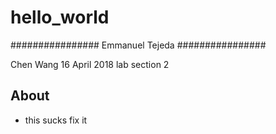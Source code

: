 # hello_world

################
Emmanuel Tejeda
################


Chen Wang
16 April 2018
lab section 2

## About
- this sucks fix it
